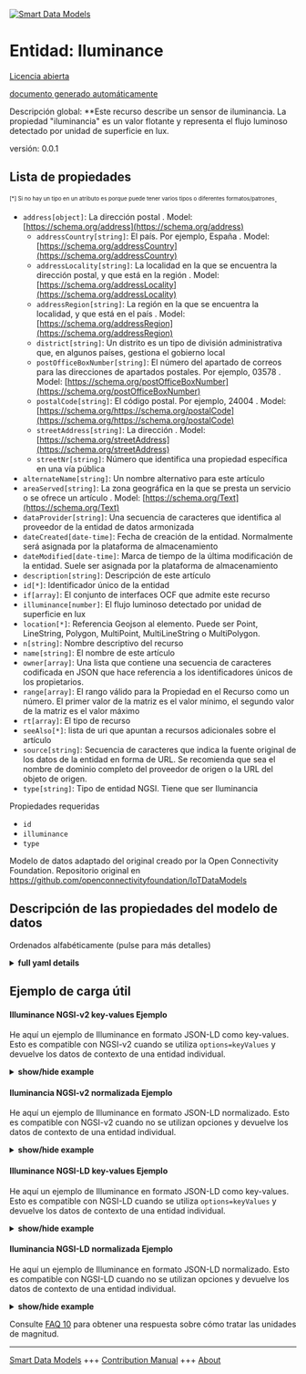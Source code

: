 <!-- 10-Header -->  
[![Smart Data Models](https://smartdatamodels.org/wp-content/uploads/2022/01/SmartDataModels_logo.png "Logo")](https://smartdatamodels.org)  
Entidad: Iluminance  
===================<!-- /10-Header -->  
<!-- 15-License -->  
[Licencia abierta](https://github.com/smart-data-models//dataModel.OCF/blob/master/Illuminance/LICENSE.md)  
[documento generado automáticamente](https://docs.google.com/presentation/d/e/2PACX-1vTs-Ng5dIAwkg91oTTUdt8ua7woBXhPnwavZ0FxgR8BsAI_Ek3C5q97Nd94HS8KhP-r_quD4H0fgyt3/pub?start=false&loop=false&delayms=3000#slide=id.gb715ace035_0_60)  
<!-- /15-License -->  
<!-- 20-Description -->  
Descripción global: **Este recurso describe un sensor de iluminancia. La propiedad "iluminancia" es un valor flotante y representa el flujo luminoso detectado por unidad de superficie en lux.  
versión: 0.0.1  
<!-- /20-Description -->  
<!-- 30-PropertiesList -->  

## Lista de propiedades  

<sup><sub>[*] Si no hay un tipo en un atributo es porque puede tener varios tipos o diferentes formatos/patrones</sub></sup>.  
- `address[object]`: La dirección postal  . Model: [https://schema.org/address](https://schema.org/address)	- `addressCountry[string]`: El país. Por ejemplo, España  . Model: [https://schema.org/addressCountry](https://schema.org/addressCountry)  
	- `addressLocality[string]`: La localidad en la que se encuentra la dirección postal, y que está en la región  . Model: [https://schema.org/addressLocality](https://schema.org/addressLocality)  
	- `addressRegion[string]`: La región en la que se encuentra la localidad, y que está en el país  . Model: [https://schema.org/addressRegion](https://schema.org/addressRegion)  
	- `district[string]`: Un distrito es un tipo de división administrativa que, en algunos países, gestiona el gobierno local    
	- `postOfficeBoxNumber[string]`: El número del apartado de correos para las direcciones de apartados postales. Por ejemplo, 03578  . Model: [https://schema.org/postOfficeBoxNumber](https://schema.org/postOfficeBoxNumber)  
	- `postalCode[string]`: El código postal. Por ejemplo, 24004  . Model: [https://schema.org/https://schema.org/postalCode](https://schema.org/https://schema.org/postalCode)  
	- `streetAddress[string]`: La dirección  . Model: [https://schema.org/streetAddress](https://schema.org/streetAddress)  
	- `streetNr[string]`: Número que identifica una propiedad específica en una vía pública    
- `alternateName[string]`: Un nombre alternativo para este artículo  - `areaServed[string]`: La zona geográfica en la que se presta un servicio o se ofrece un artículo  . Model: [https://schema.org/Text](https://schema.org/Text)- `dataProvider[string]`: Una secuencia de caracteres que identifica al proveedor de la entidad de datos armonizada  - `dateCreated[date-time]`: Fecha de creación de la entidad. Normalmente será asignada por la plataforma de almacenamiento  - `dateModified[date-time]`: Marca de tiempo de la última modificación de la entidad. Suele ser asignada por la plataforma de almacenamiento  - `description[string]`: Descripción de este artículo  - `id[*]`: Identificador único de la entidad  - `if[array]`: El conjunto de interfaces OCF que admite este recurso  - `illuminance[number]`: El flujo luminoso detectado por unidad de superficie en lux  - `location[*]`: Referencia Geojson al elemento. Puede ser Point, LineString, Polygon, MultiPoint, MultiLineString o MultiPolygon.  - `n[string]`: Nombre descriptivo del recurso  - `name[string]`: El nombre de este artículo  - `owner[array]`: Una lista que contiene una secuencia de caracteres codificada en JSON que hace referencia a los identificadores únicos de los propietarios.  - `range[array]`: El rango válido para la Propiedad en el Recurso como un número. El primer valor de la matriz es el valor mínimo, el segundo valor de la matriz es el valor máximo  - `rt[array]`: El tipo de recurso  - `seeAlso[*]`: lista de uri que apuntan a recursos adicionales sobre el artículo  - `source[string]`: Secuencia de caracteres que indica la fuente original de los datos de la entidad en forma de URL. Se recomienda que sea el nombre de dominio completo del proveedor de origen o la URL del objeto de origen.  - `type[string]`: Tipo de entidad NGSI. Tiene que ser Iluminancia  <!-- /30-PropertiesList -->  
<!-- 35-RequiredProperties -->  
Propiedades requeridas  
- `id`  - `illuminance`  - `type`  <!-- /35-RequiredProperties -->  
<!-- 40-RequiredProperties -->  
Modelo de datos adaptado del original creado por la Open Connectivity Foundation. Repositorio original en https://github.com/openconnectivityfoundation/IoTDataModels  
<!-- /40-RequiredProperties -->  
<!-- 50-DataModelHeader -->  
## Descripción de las propiedades del modelo de datos  
Ordenados alfabéticamente (pulse para más detalles)  
<!-- /50-DataModelHeader -->  
<!-- 60-ModelYaml -->  
<details><summary><strong>full yaml details</strong></summary>    
```yaml  
Illuminance:    
  description: This Resource describes an illuminance sensor.The Property 'illuminance' is a float and represents the sensed luminous flux per unit area in lux.    
  properties:    
    address:    
      description: The mailing address    
      properties:    
        addressCountry:    
          description: 'The country. For example, Spain'    
          type: string    
          x-ngsi:    
            model: https://schema.org/addressCountry    
            type: Property    
        addressLocality:    
          description: 'The locality in which the street address is, and which is in the region'    
          type: string    
          x-ngsi:    
            model: https://schema.org/addressLocality    
            type: Property    
        addressRegion:    
          description: 'The region in which the locality is, and which is in the country'    
          type: string    
          x-ngsi:    
            model: https://schema.org/addressRegion    
            type: Property    
        district:    
          description: 'A district is a type of administrative division that, in some countries, is managed by the local government'    
          type: string    
          x-ngsi:    
            type: Property    
        postOfficeBoxNumber:    
          description: 'The post office box number for PO box addresses. For example, 03578'    
          type: string    
          x-ngsi:    
            model: https://schema.org/postOfficeBoxNumber    
            type: Property    
        postalCode:    
          description: 'The postal code. For example, 24004'    
          type: string    
          x-ngsi:    
            model: https://schema.org/https://schema.org/postalCode    
            type: Property    
        streetAddress:    
          description: The street address    
          type: string    
          x-ngsi:    
            model: https://schema.org/streetAddress    
            type: Property    
        streetNr:    
          description: Number identifying a specific property on a public street    
          type: string    
          x-ngsi:    
            type: Property    
      type: object    
      x-ngsi:    
        model: https://schema.org/address    
        type: Property    
    alternateName:    
      description: An alternative name for this item    
      type: string    
      x-ngsi:    
        type: Property    
    areaServed:    
      description: The geographic area where a service or offered item is provided    
      type: string    
      x-ngsi:    
        model: https://schema.org/Text    
        type: Property    
    dataProvider:    
      description: A sequence of characters identifying the provider of the harmonised data entity    
      type: string    
      x-ngsi:    
        type: Property    
    dateCreated:    
      description: Entity creation timestamp. This will usually be allocated by the storage platform    
      format: date-time    
      type: string    
      x-ngsi:    
        type: Property    
    dateModified:    
      description: Timestamp of the last modification of the entity. This will usually be allocated by the storage platform    
      format: date-time    
      type: string    
      x-ngsi:    
        type: Property    
    description:    
      description: A description of this item    
      type: string    
      x-ngsi:    
        type: Property    
    id:    
      anyOf:    
        - description: Identifier format of any NGSI entity    
          maxLength: 256    
          minLength: 1    
          pattern: ^[\w\-\.\{\}\$\+\*\[\]`|~^@!,:\\]+$    
          type: string    
          x-ngsi:    
            type: Property    
        - description: Identifier format of any NGSI entity    
          format: uri    
          type: string    
          x-ngsi:    
            type: Property    
      description: Unique identifier of the entity    
      x-ngsi:    
        type: Property    
    if:    
      description: The OCF Interface set supported by this Resource    
      items:    
        enum:    
          - oic.if.s    
          - oic.if.baseline    
        type: string    
      minItems: 2    
      readOnly: true    
      type: array    
      uniqueItems: true    
      x-ngsi:    
        type: Property    
    illuminance:    
      description: The sensed luminous flux per unit area in lux    
      readOnly: true    
      type: number    
      x-ngsi:    
        type: Property    
    location:    
      description: 'Geojson reference to the item. It can be Point, LineString, Polygon, MultiPoint, MultiLineString or MultiPolygon'    
      oneOf:    
        - description: Geojson reference to the item. Point    
          properties:    
            bbox:    
              items:    
                type: number    
              minItems: 4    
              type: array    
            coordinates:    
              items:    
                type: number    
              minItems: 2    
              type: array    
            type:    
              enum:    
                - Point    
              type: string    
          required:    
            - type    
            - coordinates    
          title: GeoJSON Point    
          type: object    
          x-ngsi:    
            type: GeoProperty    
        - description: Geojson reference to the item. LineString    
          properties:    
            bbox:    
              items:    
                type: number    
              minItems: 4    
              type: array    
            coordinates:    
              items:    
                items:    
                  type: number    
                minItems: 2    
                type: array    
              minItems: 2    
              type: array    
            type:    
              enum:    
                - LineString    
              type: string    
          required:    
            - type    
            - coordinates    
          title: GeoJSON LineString    
          type: object    
          x-ngsi:    
            type: GeoProperty    
        - description: Geojson reference to the item. Polygon    
          properties:    
            bbox:    
              items:    
                type: number    
              minItems: 4    
              type: array    
            coordinates:    
              items:    
                items:    
                  items:    
                    type: number    
                  minItems: 2    
                  type: array    
                minItems: 4    
                type: array    
              type: array    
            type:    
              enum:    
                - Polygon    
              type: string    
          required:    
            - type    
            - coordinates    
          title: GeoJSON Polygon    
          type: object    
          x-ngsi:    
            type: GeoProperty    
        - description: Geojson reference to the item. MultiPoint    
          properties:    
            bbox:    
              items:    
                type: number    
              minItems: 4    
              type: array    
            coordinates:    
              items:    
                items:    
                  type: number    
                minItems: 2    
                type: array    
              type: array    
            type:    
              enum:    
                - MultiPoint    
              type: string    
          required:    
            - type    
            - coordinates    
          title: GeoJSON MultiPoint    
          type: object    
          x-ngsi:    
            type: GeoProperty    
        - description: Geojson reference to the item. MultiLineString    
          properties:    
            bbox:    
              items:    
                type: number    
              minItems: 4    
              type: array    
            coordinates:    
              items:    
                items:    
                  items:    
                    type: number    
                  minItems: 2    
                  type: array    
                minItems: 2    
                type: array    
              type: array    
            type:    
              enum:    
                - MultiLineString    
              type: string    
          required:    
            - type    
            - coordinates    
          title: GeoJSON MultiLineString    
          type: object    
          x-ngsi:    
            type: GeoProperty    
        - description: Geojson reference to the item. MultiLineString    
          properties:    
            bbox:    
              items:    
                type: number    
              minItems: 4    
              type: array    
            coordinates:    
              items:    
                items:    
                  items:    
                    items:    
                      type: number    
                    minItems: 2    
                    type: array    
                  minItems: 4    
                  type: array    
                type: array    
              type: array    
            type:    
              enum:    
                - MultiPolygon    
              type: string    
          required:    
            - type    
            - coordinates    
          title: GeoJSON MultiPolygon    
          type: object    
          x-ngsi:    
            type: GeoProperty    
      x-ngsi:    
        type: GeoProperty    
    n:    
      description: Friendly name of the Resource    
      maxLength: 64    
      readOnly: true    
      type: string    
      x-ngsi:    
        type: Property    
    name:    
      description: The name of this item    
      type: string    
      x-ngsi:    
        type: Property    
    owner:    
      description: A List containing a JSON encoded sequence of characters referencing the unique Ids of the owner(s)    
      items:    
        anyOf:    
          - description: Identifier format of any NGSI entity    
            maxLength: 256    
            minLength: 1    
            pattern: ^[\w\-\.\{\}\$\+\*\[\]`|~^@!,:\\]+$    
            type: string    
            x-ngsi:    
              type: Property    
          - description: Identifier format of any NGSI entity    
            format: uri    
            type: string    
            x-ngsi:    
              type: Property    
        description: Unique identifier of the entity    
        x-ngsi:    
          type: Property    
      type: array    
      x-ngsi:    
        type: Property    
    range:    
      description: 'The valid range for the Property in the Resource as a number. The first value in the array is the minimum value, the second value in the array is the maximum value'    
      items:    
        type: number    
      maxItems: 2    
      minItems: 2    
      readOnly: true    
      type: array    
      x-ngsi:    
        type: Property    
    rt:    
      description: The Resource Type    
      items:    
        enum:    
          - oic.r.sensor.illuminance    
        maxLength: 64    
        type: string    
      minItems: 1    
      readOnly: true    
      type: array    
      uniqueItems: true    
      x-ngsi:    
        type: Property    
    seeAlso:    
      description: list of uri pointing to additional resources about the item    
      oneOf:    
        - items:    
            format: uri    
            type: string    
          minItems: 1    
          type: array    
        - format: uri    
          type: string    
      x-ngsi:    
        type: Property    
    source:    
      description: 'A sequence of characters giving the original source of the entity data as a URL. Recommended to be the fully qualified domain name of the source provider, or the URL to the source object'    
      type: string    
      x-ngsi:    
        type: Property    
    type:    
      description: NGSI entity type. It has to be Illuminance    
      enum:    
        - Illuminance    
      type: string    
      x-ngsi:    
        type: Property    
  required:    
    - illuminance    
    - id    
    - type    
  type: object    
  x-derived-from: https://raw.githubusercontent.com/openconnectivityfoundation/IoTDataModels/master/IlluminanceSensorResURI.swagger.json    
  x-disclaimer: 'Redistribution and use in source and binary forms, with or without modification, are permitted  provided that the license conditions are met. Copyleft (c) 2022 Contributors to Smart Data Models Program'    
  x-license-url: https://github.com/smart-data-models/dataModel.OCF/blob/master/Illuminance/LICENSE.md    
  x-model-schema: https://smart-data-models.github.io/dataModel.OCF/Illuminance/schema.json    
  x-model-tags: OCF    
  x-version: 0.0.1    
```  
</details>    
<!-- /60-ModelYaml -->  
<!-- 70-MiddleNotes -->  
<!-- /70-MiddleNotes -->  
<!-- 80-Examples -->  
## Ejemplo de carga útil  
#### Illuminance NGSI-v2 key-values Ejemplo  
He aquí un ejemplo de Illuminance en formato JSON-LD como key-values. Esto es compatible con NGSI-v2 cuando se utiliza `options=keyValues` y devuelve los datos de contexto de una entidad individual.  
<details><summary><strong>show/hide example</strong></summary>    
```json  
{  
    "id": "urn:ngsi-ld:Illuminance:id:SIWE:31441837",  
    "dateCreated": "1997-03-30T08:35:43Z",  
    "dateModified": "1978-11-29T12:38:41Z",  
    "source": "Price total activity perform item re",  
    "name": "Prove as morning person. Believe close fall bag interest. Pm something opportunity million political.",  
    "alternateName": "Buy woman church. News chair product whom which. Form minute society prevent. Only lose store science citizen dream modern.",  
    "description": "Expert past lead find few save inside.",  
    "dataProvider": "Cultural exactly eye result. Test defense them audience. Reveal event find team.",  
    "owner": [  
        "urn:ngsi-ld:Illuminance:items:VTNJ:81104321",  
        "urn:ngsi-ld:Illuminance:items:ENYO:05623287"  
    ],  
    "seeAlso": [  
        "urn:ngsi-ld:Illuminance:items:JPEY:65902555"  
    ],  
    "location": {  
        "type": "Point",  
        "coordinates": [  
            20.7452555,  
            92.717322  
        ]  
    },  
    "address": {  
        "streetAddress": "Market office future secon",  
        "addressLocality": "Stage watch win. Serve customer social foreign yeah lead.",  
        "addressRegion": "Discover city heavy receive medical price face. Recognize human once place together ability.",  
        "addressCountry": "Soldier century recently learn. Huge worry college so. Sort who instead audience scientist push party model.",  
        "postalCode": "Relationship government majority meeting. Popular fight voice movement par",  
        "postOfficeBoxNumber": "Question bill exist stock. Important shake sell theory. Them line contain success less practice car.",  
        "streetNr": "Site serve indicate busin",  
        "district": "Letter cultural north medical. Ever several structure. Either move gas live lose agreement test."  
    },  
    "areaServed": "Travel accept receive draw dark. Both them account. Open national large whatever executive simple challenge.",  
    "rt": [  
        "oic.r.sensor.illuminance"  
    ],  
    "illuminance": 840.3,  
    "n": "Her prove adult arm care together make list. ",  
    "range": [  
        110.0,  
        567.3  
    ],  
    "if": [  
        "oic.if.baseline",  
        "oic.if.s"  
    ],  
    "type": "Illuminance"  
}  
```  
</details>  
#### Iluminancia NGSI-v2 normalizada Ejemplo  
He aquí un ejemplo de Illuminance en formato JSON-LD normalizado. Esto es compatible con NGSI-v2 cuando no se utilizan opciones y devuelve los datos de contexto de una entidad individual.  
<details><summary><strong>show/hide example</strong></summary>    
```json  
{  
    "id": "urn:ngsi-ld:Illuminance:id:SIWE:31441837",  
    "dateCreated": {  
        "type": "DateTime",  
        "value": "1997-03-30T08:35:43Z"  
    },  
    "dateModified": {  
        "type": "DateTime",  
        "value": "1978-11-29T12:38:41Z"  
    },  
    "source": {  
        "type": "Text",  
        "value": "Price total activity perform item re"  
    },  
    "name": {  
        "type": "Text",  
        "value": "Prove as morning person. Believe close fall bag interest. Pm something opportunity million political."  
    },  
    "alternateName": {  
        "type": "Text",  
        "value": "Buy woman church. News chair product whom which. Form minute society prevent. Only lose store science citizen dream modern."  
    },  
    "description": {  
        "type": "Text",  
        "value": "Expert past lead find few save inside."  
    },  
    "dataProvider": {  
        "type": "Text",  
        "value": "Cultural exactly eye result. Test defense them audience. Reveal event find team."  
    },  
    "owner": {  
        "type": "StructuredValue",  
        "value": [  
            "urn:ngsi-ld:Illuminance:items:VTNJ:81104321",  
            "urn:ngsi-ld:Illuminance:items:ENYO:05623287"  
        ]  
    },  
    "seeAlso": {  
        "type": "StructuredValue",  
        "value": [  
            "urn:ngsi-ld:Illuminance:items:JPEY:65902555"  
        ]  
    },  
    "location": {  
        "type": "geo:json",  
        "value": {  
            "type": "Point",  
            "coordinates": [  
                20.7452555,  
                92.717322  
            ]  
        }  
    },  
    "address": {  
        "type": "StructuredValue",  
        "value": {  
            "streetAddress": "Market office future secon",  
            "addressLocality": "Stage watch win. Serve customer social foreign yeah lead.",  
            "addressRegion": "Discover city heavy receive medical price face. Recognize human once place together ability.",  
            "addressCountry": "Soldier century recently learn. Huge worry college so. Sort who instead audience scientist push party model.",  
            "postalCode": "Relationship government majority meeting. Popular fight voice movement par",  
            "postOfficeBoxNumber": "Question bill exist stock. Important shake sell theory. Them line contain success less practice car.",  
            "streetNr": "Site serve indicate busin",  
            "district": "Letter cultural north medical. Ever several structure. Either move gas live lose agreement test."  
        }  
    },  
    "areaServed": {  
        "type": "Text",  
        "value": "Travel accept receive draw dark. Both them account. Open national large whatever executive simple challenge."  
    },  
    "rt": {  
        "type": "StructuredValue",  
        "value": [  
            "oic.r.sensor.illuminance"  
        ]  
    },  
    "illuminance": {  
        "type": "Number",  
        "value": 840.3  
    },  
    "n": {  
        "type": "Text",  
        "value": "Her prove adult arm care together make list. "  
    },  
    "range": {  
        "type": "StructuredValue",  
        "value": [  
            110.0,  
            567.3  
        ]  
    },  
    "if": {  
        "type": "StructuredValue",  
        "value": [  
            "oic.if.baseline",  
            "oic.if.s"  
        ]  
    },  
    "type": "Illuminance"  
}  
```  
</details>  
#### Illuminance NGSI-LD key-values Ejemplo  
He aquí un ejemplo de Illuminance en formato JSON-LD como key-values. Esto es compatible con NGSI-LD cuando se utiliza `options=keyValues` y devuelve los datos de contexto de una entidad individual.  
<details><summary><strong>show/hide example</strong></summary>    
```json  
{  
    "id": "urn:ngsi-ld:Illuminance:id:SIWE:31441837",  
    "dateCreated": "1997-03-30T08:35:43Z",  
    "dateModified": "1978-11-29T12:38:41Z",  
    "source": "Price total activity perform item re",  
    "name": "Prove as morning person. Believe close fall bag interest. Pm something opportunity million political.",  
    "alternateName": "Buy woman church. News chair product whom which. Form minute society prevent. Only lose store science citizen dream modern.",  
    "description": "Expert past lead find few save inside.",  
    "dataProvider": "Cultural exactly eye result. Test defense them audience. Reveal event find team.",  
    "owner": [  
        "urn:ngsi-ld:Illuminance:items:VTNJ:81104321",  
        "urn:ngsi-ld:Illuminance:items:ENYO:05623287"  
    ],  
    "seeAlso": [  
        "urn:ngsi-ld:Illuminance:items:JPEY:65902555"  
    ],  
    "location": {  
        "type": "Point",  
        "coordinates": [  
            20.7452555,  
            92.717322  
        ]  
    },  
    "address": {  
        "streetAddress": "Market office future secon",  
        "addressLocality": "Stage watch win. Serve customer social foreign yeah lead.",  
        "addressRegion": "Discover city heavy receive medical price face. Recognize human once place together ability.",  
        "addressCountry": "Soldier century recently learn. Huge worry college so. Sort who instead audience scientist push party model.",  
        "postalCode": "Relationship government majority meeting. Popular fight voice movement par",  
        "postOfficeBoxNumber": "Question bill exist stock. Important shake sell theory. Them line contain success less practice car.",  
        "streetNr": "Site serve indicate busin",  
        "district": "Letter cultural north medical. Ever several structure. Either move gas live lose agreement test."  
    },  
    "areaServed": "Travel accept receive draw dark. Both them account. Open national large whatever executive simple challenge.",  
    "rt": [  
        "oic.r.sensor.illuminance"  
    ],  
    "illuminance": 840.3,  
    "n": "Her prove adult arm care together make list. ",  
    "range": [  
        110.0,  
        567.3  
    ],  
    "if": [  
        "oic.if.baseline",  
        "oic.if.s"  
    ],  
    "type": "Illuminance",  
    "@context": [  
        "https://smartdatamodels.org/context.jsonld"  
    ]  
}  
```  
</details>  
#### Iluminancia NGSI-LD normalizada Ejemplo  
He aquí un ejemplo de Illuminance en formato JSON-LD normalizado. Esto es compatible con NGSI-LD cuando no se utilizan opciones y devuelve los datos de contexto de una entidad individual.  
<details><summary><strong>show/hide example</strong></summary>    
```json  
{  
    "id": "urn:ngsi-ld:Illuminance:id:SIWE:31441837",  
    "dateCreated": {  
        "type": "Property",  
        "value": {  
            "@type": "DateTime",  
            "@value": "1997-03-30T08:35:43Z"  
        }  
    },  
    "dateModified": {  
        "type": "Property",  
        "value": {  
            "@type": "DateTime",  
            "@value": "1978-11-29T12:38:41Z"  
        }  
    },  
    "source": {  
        "type": "Property",  
        "value": "Price total activity perform item re"  
    },  
    "name": {  
        "type": "Property",  
        "value": "Prove as morning person. Believe close fall bag interest. Pm something opportunity million political."  
    },  
    "alternateName": {  
        "type": "Property",  
        "value": "Buy woman church. News chair product whom which. Form minute society prevent. Only lose store science citizen dream modern."  
    },  
    "description": {  
        "type": "Property",  
        "value": "Expert past lead find few save inside."  
    },  
    "dataProvider": {  
        "type": "Property",  
        "value": "Cultural exactly eye result. Test defense them audience. Reveal event find team."  
    },  
    "owner": {  
        "type": "Property",  
        "value": [  
            "urn:ngsi-ld:Illuminance:items:VTNJ:81104321",  
            "urn:ngsi-ld:Illuminance:items:ENYO:05623287"  
        ]  
    },  
    "seeAlso": {  
        "type": "Property",  
        "value": [  
            "urn:ngsi-ld:Illuminance:items:JPEY:65902555"  
        ]  
    },  
    "location": {  
        "type": "GeoProperty",  
        "value": {  
            "type": "Point",  
            "coordinates": [  
                20.7452555,  
                92.717322  
            ]  
        }  
    },  
    "address": {  
        "type": "Property",  
        "value": {  
            "streetAddress": "Market office future secon",  
            "addressLocality": "Stage watch win. Serve customer social foreign yeah lead.",  
            "addressRegion": "Discover city heavy receive medical price face. Recognize human once place together ability.",  
            "addressCountry": "Soldier century recently learn. Huge worry college so. Sort who instead audience scientist push party model.",  
            "postalCode": "Relationship government majority meeting. Popular fight voice movement par",  
            "postOfficeBoxNumber": "Question bill exist stock. Important shake sell theory. Them line contain success less practice car.",  
            "streetNr": "Site serve indicate busin",  
            "district": "Letter cultural north medical. Ever several structure. Either move gas live lose agreement test."  
        }  
    },  
    "areaServed": {  
        "type": "Property",  
        "value": "Travel accept receive draw dark. Both them account. Open national large whatever executive simple challenge."  
    },  
    "rt": {  
        "type": "Property",  
        "value": [  
            "oic.r.sensor.illuminance"  
        ]  
    },  
    "illuminance": {  
        "type": "Property",  
        "value": 840.3  
    },  
    "n": {  
        "type": "Property",  
        "value": "Her prove adult arm care together make list. "  
    },  
    "range": {  
        "type": "Property",  
        "value": [  
            110.0,  
            567.3  
        ]  
    },  
    "if": {  
        "type": "Property",  
        "value": [  
            "oic.if.baseline",  
            "oic.if.s"  
        ]  
    },  
    "type": "Illuminance",  
    "@context": [  
        "https://smartdatamodels.org/context.jsonld"  
    ]  
}  
```  
</details><!-- /80-Examples -->  
<!-- 90-FooterNotes -->  
<!-- /90-FooterNotes -->  
<!-- 95-Units -->  
Consulte [FAQ 10](https://smartdatamodels.org/index.php/faqs/) para obtener una respuesta sobre cómo tratar las unidades de magnitud.  
<!-- /95-Units -->  
<!-- 97-LastFooter -->  
---  
[Smart Data Models](https://smartdatamodels.org) +++ [Contribution Manual](https://bit.ly/contribution_manual) +++ [About](https://bit.ly/Introduction_SDM)<!-- /97-LastFooter -->  
